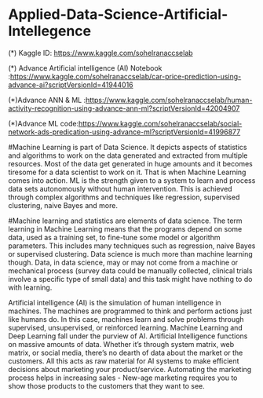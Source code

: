 # Applied-Data-Science-Artificial-Intellegence

(*) Kaggle ID: https://www.kaggle.com/sohelranaccselab

(*) Advance Artificial intelligence (AI) Notebook :https://www.kaggle.com/sohelranaccselab/car-price-prediction-using-advance-ai?scriptVersionId=41944016

(*)Advance ANN & ML :https://www.kaggle.com/sohelranaccselab/human-activity-recognition-using-advance-ann-ml?scriptVersionId=42004907

(*)Advance ML code:https://www.kaggle.com/sohelranaccselab/social-network-ads-predication-using-advance-ml?scriptVersionId=41996877

#Machine Learning is part of Data Science. It depicts aspects of statistics and algorithms to work on the data generated and extracted from multiple resources. Most of the data get generated in huge amounts and it becomes tiresome for a data scientist to work on it. That is when Machine Learning comes into action. ML is the strength given to a system to learn and process data sets autonomously without human intervention. This is achieved through complex algorithms and techniques like regression, supervised clustering, naive Bayes and more.

#Machine learning and statistics are elements of data science. The term learning in Machine Learning means that the programs depend on some data, used as a training set, to fine-tune some model or algorithm parameters. This includes many techniques such as regression, naive Bayes or supervised clustering. Data science is much more than machine learning though. Data, in data science, may or may not come from a machine or mechanical process (survey data could be manually collected, clinical trials involve a specific type of small data) and this task might have nothing to do with learning.


Artificial intelligence (AI) is the simulation of human intelligence in machines. The machines are programmed to think and perform actions just like humans do. In this case, machines learn and solve problems through supervised, unsupervised, or reinforced learning. Machine Learning and Deep Learning fall under the purview of AI. Artificial Intelligence functions on massive amounts of data. Whether it’s through system matrix, web matrix, or social media, there’s no dearth of data about the market or the customers. All this acts as raw material for AI systems to make efficient decisions about marketing your product/service. Automating the marketing process helps in increasing sales - New-age marketing requires you to show those products to the customers that they want to see.
